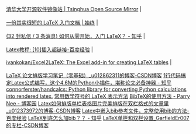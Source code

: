 
<a href="https://mirrors.tuna.tsinghua.edu.cn/#" target="_blank">清华大学开源软件镜像站 | Tsinghua Open Source Mirror</a>  |  <br>  
<a href="https://liam.page/2014/09/08/latex-introduction/#TeX-%E5%AE%B6%E6%97%8F" target="_blank">一份其实很短的 LaTeX 入门文档 | 始终</a>  |  <br>  
<a href="https://www.zhihu.com/question/62943097/answer/203670095" target="_blank">(32 封私信 / 3 条消息) 如何从零开始，入门 LaTeX？ - 知乎</a>  |  <br>  
<a href="https://jingyan.baidu.com/article/4d58d54116c7c69dd4e9c0bd.html" target="_blank">Latex教程: [10]插入超链接-百度经验</a>  |  <br>  
<a href="https://github.com/ivankokan/Excel2LaTeX" target="_blank">ivankokan/Excel2LaTeX: The Excel add-in for creating LaTeX tables</a>  |  <br>  
<a href="https://blog.csdn.net/u012862311/article/details/74170840" target="_blank">LaTeX 论文排版学习笔记（零基础）_u012862311的博客-CSDN博客</a>
<a href="https://zhuanlan.zhihu.com/p/187281877" target="_blank">1行代码搞定Latex公式编写，这个4.6M的Python小插件，堪称论文必备神器 - 知乎</a>
<a href="https://github.com/connorferster/handcalcs" target="_blank">connorferster/handcalcs: Python library for converting Python calculations into rendered latex.</a>
<a href="http://mohu.org/info/symbols/symbols.htm" target="_blank">常用数学符号的 LaTeX 表示方法</a>
<a href="https://www.cnblogs.com/parrynee/archive/2010/03/02/1676369.html" target="_blank">BibTeX的使用方法 - Parry Nee - 博客园</a>
<a href="https://blog.csdn.net/u012373972/article/details/84954589" target="_blank">Latex如何排版单栏表格图片完美排版在双栏格式的文章里_u012373972的博客-CSDN博客</a>
<a href="https://jingyan.baidu.com/article/925f8cb8bce1f0c0dce0564f.html" target="_blank">Latex中嵌入bib参考文件，完整使用bib的方法-百度经验</a>
<a href="https://www.zhihu.com/question/30344123?sort=created" target="_blank">LaTeX到底怎么加bib？？ - 知乎</a>
<a href="https://blog.csdn.net/GarfieldEr007/article/details/51619737" target="_blank">LaTeX单栏和双栏设置_GarfieldEr007的专栏-CSDN博客</a>
